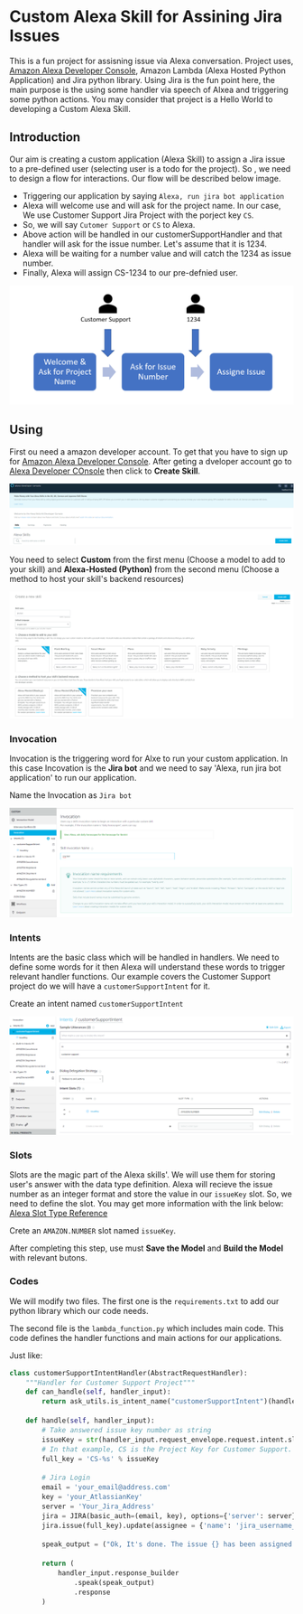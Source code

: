 # Custom Alexa Skill for Assining Jira Issues

This is a fun project for assisning issue via Alexa conversation. Project uses, 
[Amazon Alexa Developer Console](https://developer.amazon.com/alexa/console/ask), Amazon Lambda (Alexa Hosted Python Application) and Jira python library.
Using Jira is the fun point here, the main purpose is the using some handler via  speech of Alxea and triggering some python actions. You may consider that project is a Hello World to developing a Custom Alexa Skill.

## Introduction
Our aim is creating a custom application (Alexa Skill) to assign a Jira issue to a pre-defined user (selecting user is a todo for the project). So , we need to design a flow for interactions. Our flow will be described below image.

- Triggering our application by saying `Alexa, run jira bot application`
- Alexa will welcome use and will ask for the project name. In our case, We use Customer Support Jira Project with the porject key `CS`. 
- So, we will say `Cutomer Support` or `CS` to Alexa.
- Above action will be handled in our customerSupportHandler and that handler will ask for the issue number. Let's assume that it is 1234.
- Alexa will be waiting for a number value and will catch the 1234 as issue number.
- Finally, Alexa will assign CS-1234 to our pre-defnied user.


![flow](/images/flow.png)

## Using

First ou need a amazon developer account. To get that you have to sign up for [Amazon Alexa Developer Console](https://developer.amazon.com/alexa). After geting a dveloper account go to [Alexa Developer COnsole](https://developer.amazon.com/alexa/console/ask)
then click to **Create Skill**. 

![CreateSkill_1](/images/create_skill_1.png)

You need to select **Custom** from the first menu (Choose a model to add to your skill) and **Alexa-Hosted (Python)** from the second menu (Choose a method to host your skill's backend resources)

![create_skill_2](/images/create_skill_2.png)

### Invocation
Invocation is the triggering word for Alxe to run your custom application. In this case Incovation is the **Jira bot** and we need to say 'Alexa, run jira bot application' to run our application.

Name the Invocation as `Jira bot`

![invocation](/images/invocation.png)

### Intents
Intents are the basic class which will be handled in handlers. We need to define some words for it then Alexa will understand these words to trigger relevant handler functions. Our example covers the Customer Support project do we will have a `customerSupportIntent` for it.

Create an intent named `customerSupportIntent`

![intent](/images/Intents.png)

### Slots
Slots are the magic part of the Alexa skills'. We will use them for storing user's answer with the data type definition. Alexa will recieve the issue number as an integer format and store the value in our `issueKey` slot. So, we need to define the slot.
You may get more information with the link below:
[Alexa Slot Type Reference](https://developer.amazon.com/en-US/docs/alexa/custom-skills/slot-type-reference.html)

Crete an `AMAZON.NUMBER` slot named `issueKey`.

After completing this step, use must **Save the Model** and **Build the Model** with relevant butons.

### Codes

We will modify two files. The first one is the `requirements.txt` to add our python library which our code needs.

The second file is the `lambda_function.py` which includes main code. This code defines the handler functions and main actions for our applications.

Just like:
```python
class customerSupportIntentHandler(AbstractRequestHandler):
    """Handler for Customer Support Project"""
    def can_handle(self, handler_input):
        return ask_utils.is_intent_name("customerSupportIntent")(handler_input)

    def handle(self, handler_input):
        # Take answered issue key number as string
        issueKey = str(handler_input.request_envelope.request.intent.slots["issueKey"].value)
        # In that example, CS is the Project Key for Customer Support. full_key will be CS-1234 while answered slot value is 1234.
        full_key = 'CS-%s' % issueKey
        
        # Jira Login
        email = 'your_email@address.com'
        key = 'your_AtlassianKey'
        server = 'Your_Jira_Address'
        jira = JIRA(basic_auth=(email, key), options={'server': server})
        jira.issue(full_key).update(assignee = {'name': 'jira_username_to_be_assigned'})
        
        speak_output = ("Ok, It's done. The issue {} has been assigned.".format(issueKey))

        return (
            handler_input.response_builder
                .speak(speak_output)
                .response
        )
```
